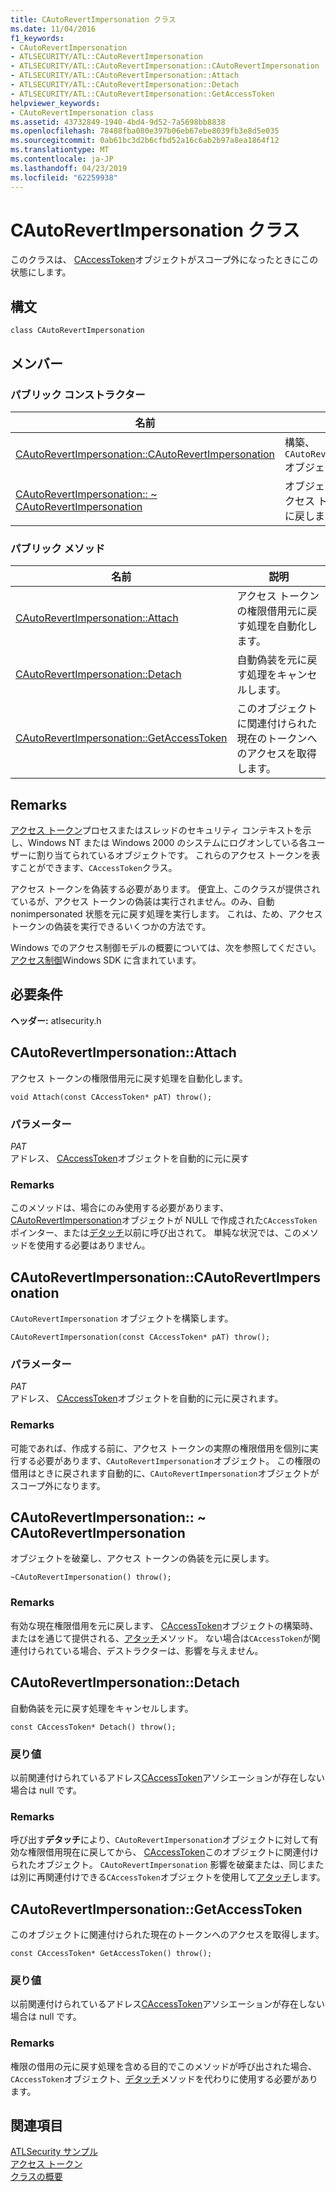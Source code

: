```yaml
---
title: CAutoRevertImpersonation クラス
ms.date: 11/04/2016
f1_keywords:
- CAutoRevertImpersonation
- ATLSECURITY/ATL::CAutoRevertImpersonation
- ATLSECURITY/ATL::CAutoRevertImpersonation::CAutoRevertImpersonation
- ATLSECURITY/ATL::CAutoRevertImpersonation::Attach
- ATLSECURITY/ATL::CAutoRevertImpersonation::Detach
- ATLSECURITY/ATL::CAutoRevertImpersonation::GetAccessToken
helpviewer_keywords:
- CAutoRevertImpersonation class
ms.assetid: 43732849-1940-4bd4-9d52-7a5698bb8838
ms.openlocfilehash: 78488fba080e397b06eb67ebe8039fb3e8d5e035
ms.sourcegitcommit: 0ab61bc3d2b6cfbd52a16c6ab2b97a8ea1864f12
ms.translationtype: MT
ms.contentlocale: ja-JP
ms.lasthandoff: 04/23/2019
ms.locfileid: "62259938"
---
```

# <a name="cautorevertimpersonation-class"></a>CAutoRevertImpersonation クラス

このクラスは、 [CAccessToken](../../atl/reference/caccesstoken-class.md)オブジェクトがスコープ外になったときにこの状態にします。

## <a name="syntax"></a>構文

```
class CAutoRevertImpersonation
```

## <a name="members"></a>メンバー

### <a name="public-constructors"></a>パブリック コンストラクター

|名前|説明|
|----------|-----------------|
|[CAutoRevertImpersonation::CAutoRevertImpersonation](#cautorevertimpersonation)|構築、`CAutoRevertImpersonation`オブジェクト|
|[CAutoRevertImpersonation:: ~ CAutoRevertImpersonation](#dtor)|オブジェクトを破棄し、アクセス トークンの偽装を元に戻します。|

### <a name="public-methods"></a>パブリック メソッド

|名前|説明|
|----------|-----------------|
|[CAutoRevertImpersonation::Attach](#attach)|アクセス トークンの権限借用元に戻す処理を自動化します。|
|[CAutoRevertImpersonation::Detach](#detach)|自動偽装を元に戻す処理をキャンセルします。|
|[CAutoRevertImpersonation::GetAccessToken](#getaccesstoken)|このオブジェクトに関連付けられた現在のトークンへのアクセスを取得します。|

## <a name="remarks"></a>Remarks

[アクセス トークン](/windows/desktop/SecAuthZ/access-tokens)プロセスまたはスレッドのセキュリティ コンテキストを示し、Windows NT または Windows 2000 のシステムにログオンしている各ユーザーに割り当てられているオブジェクトです。 これらのアクセス トークンを表すことができます、`CAccessToken`クラス。

アクセス トークンを偽装する必要があります。 便宜上、このクラスが提供されているが、アクセス トークンの偽装は実行されません。のみ、自動 nonimpersonated 状態を元に戻す処理を実行します。 これは、ため、アクセス トークンの偽装を実行できるいくつかの方法です。

Windows でのアクセス制御モデルの概要については、次を参照してください。[アクセス制御](/windows/desktop/SecAuthZ/access-control)Windows SDK に含まれています。

## <a name="requirements"></a>必要条件

**ヘッダー:** atlsecurity.h

##  <a name="attach"></a>  CAutoRevertImpersonation::Attach

アクセス トークンの権限借用元に戻す処理を自動化します。

```
void Attach(const CAccessToken* pAT) throw();
```

### <a name="parameters"></a>パラメーター

*PAT*<br/>
アドレス、 [CAccessToken](../../atl/reference/caccesstoken-class.md)オブジェクトを自動的に元に戻す

### <a name="remarks"></a>Remarks

このメソッドは、場合にのみ使用する必要があります、 [CAutoRevertImpersonation](../../atl/reference/cautorevertimpersonation-class.md)オブジェクトが NULL で作成された`CAccessToken`ポインター、または[デタッチ](#detach)以前に呼び出されて。 単純な状況では、このメソッドを使用する必要はありません。

##  <a name="cautorevertimpersonation"></a>  CAutoRevertImpersonation::CAutoRevertImpersonation

`CAutoRevertImpersonation` オブジェクトを構築します。

```
CAutoRevertImpersonation(const CAccessToken* pAT) throw();
```

### <a name="parameters"></a>パラメーター

*PAT*<br/>
アドレス、 [CAccessToken](../../atl/reference/caccesstoken-class.md)オブジェクトを自動的に元に戻されます。

### <a name="remarks"></a>Remarks

可能であれば、作成する前に、アクセス トークンの実際の権限借用を個別に実行する必要があります、`CAutoRevertImpersonation`オブジェクト。 この権限の借用はときに戻されます自動的に、`CAutoRevertImpersonation`オブジェクトがスコープ外になります。

##  <a name="dtor"></a>  CAutoRevertImpersonation:: ~ CAutoRevertImpersonation

オブジェクトを破棄し、アクセス トークンの偽装を元に戻します。

```
~CAutoRevertImpersonation() throw();
```

### <a name="remarks"></a>Remarks

有効な現在権限借用を元に戻します、 [CAccessToken](../../atl/reference/caccesstoken-class.md)オブジェクトの構築時、またはを通じて提供される、[アタッチ](#attach)メソッド。 ない場合は`CAccessToken`が関連付けられている場合、デストラクターは、影響を与えません。

##  <a name="detach"></a>  CAutoRevertImpersonation::Detach

自動偽装を元に戻す処理をキャンセルします。

```
const CAccessToken* Detach() throw();
```

### <a name="return-value"></a>戻り値

以前関連付けられているアドレス[CAccessToken](../../atl/reference/caccesstoken-class.md)アソシエーションが存在しない場合は null です。

### <a name="remarks"></a>Remarks

呼び出す**デタッチ**により、`CAutoRevertImpersonation`オブジェクトに対して有効な権限借用現在に戻してから、 [CAccessToken](../../atl/reference/caccesstoken-class.md)このオブジェクトに関連付けられたオブジェクト。 `CAutoRevertImpersonation` 影響を破棄または、同じまたは別に再関連付けできる`CAccessToken`オブジェクトを使用して[アタッチ](#attach)します。

##  <a name="getaccesstoken"></a>  CAutoRevertImpersonation::GetAccessToken

このオブジェクトに関連付けられた現在のトークンへのアクセスを取得します。

```
const CAccessToken* GetAccessToken() throw();
```

### <a name="return-value"></a>戻り値

以前関連付けられているアドレス[CAccessToken](../../atl/reference/caccesstoken-class.md)アソシエーションが存在しない場合は null です。

### <a name="remarks"></a>Remarks

権限の借用の元に戻す処理を含める目的でこのメソッドが呼び出された場合、`CAccessToken`オブジェクト、[デタッチ](#detach)メソッドを代わりに使用する必要があります。

## <a name="see-also"></a>関連項目

[ATLSecurity サンプル](../../overview/visual-cpp-samples.md)<br/>
[アクセス トークン](/windows/desktop/SecAuthZ/access-tokens)<br/>
[クラスの概要](../../atl/atl-class-overview.md)
